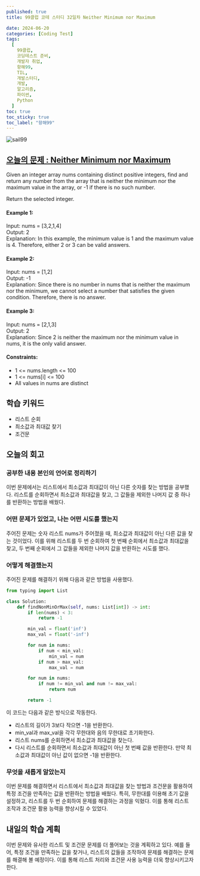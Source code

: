 ```yaml
---
published: true
title: 99클럽 코테 스터디 32일차 Neither Minimum nor Maximum

date: 2024-06-20
categories: [Coding Test]
tags:
  [
    99클럽,
    코딩테스트 준비,
    개발자 취업,
    항해99,
    TIL,
    개발스터디,
    개발,
    알고리즘,
    파이썬,
    Python
  ]
toc: true
toc_sticky: true
toc_label: "항해99"
---
```


<img alt='sail99' src="https://github.com/dev-woody/dev-woody.github.io/assets/87690037/9acd8a60-ff3e-48fb-a317-38c699c8bf0e">

## [오늘의 문제 : Neither Minimum nor Maximum](https://leetcode.com/problems/neither-minimum-nor-maximum/description/)

Given an integer array nums containing distinct positive integers, find and return any number from the array that is neither the minimum nor the maximum value in the array, or -1 if there is no such number.

Return the selected integer.

#### Example 1:

Input: nums = [3,2,1,4]<br/>
Output: 2<br/>
Explanation: In this example, the minimum value is 1 and the maximum value is 4. Therefore, either 2 or 3 can be valid answers.

#### Example 2:

Input: nums = [1,2]<br/>
Output: -1<br/>
Explanation: Since there is no number in nums that is neither the maximum nor the minimum, we cannot select a number that satisfies the given condition. Therefore, there is no answer.

#### Example 3:

Input: nums = [2,1,3]<br/>
Output: 2<br/>
Explanation: Since 2 is neither the maximum nor the minimum value in nums, it is the only valid answer.

#### Constraints:

- 1 <= nums.length <= 100
- 1 <= nums[i] <= 100
- All values in nums are distinct

## 학습 키워드

- 리스트 순회
- 최소값과 최대값 찾기
- 조건문

## 오늘의 회고

### 공부한 내용 본인의 언어로 정리하기

이번 문제에서는 리스트에서 최소값과 최대값이 아닌 다른 숫자를 찾는 방법을 공부했다. 리스트를 순회하면서 최소값과 최대값을 찾고, 그 값들을 제외한 나머지 값 중 하나를 반환하는 방법을 배웠다.

### 어떤 문제가 있었고, 나는 어떤 시도를 했는지

주어진 문제는 숫자 리스트 nums가 주어졌을 때, 최소값과 최대값이 아닌 다른 값을 찾는 것이었다. 이를 위해 리스트를 두 번 순회하여 첫 번째 순회에서 최소값과 최대값을 찾고, 두 번째 순회에서 그 값들을 제외한 나머지 값을 반환하는 시도를 했다.

### 어떻게 해결했는지

주어진 문제를 해결하기 위해 다음과 같은 방법을 사용했다.

```python
from typing import List

class Solution:
    def findNonMinOrMax(self, nums: List[int]) -> int:
        if len(nums) < 3:
            return -1

        min_val = float('inf')
        max_val = float('-inf')

        for num in nums:
            if num < min_val:
                min_val = num
            if num > max_val:
                max_val = num

        for num in nums:
            if num != min_val and num != max_val:
                return num

        return -1
```

이 코드는 다음과 같은 방식으로 작동한다.

- 리스트의 길이가 3보다 작으면 -1을 반환한다.
- min_val과 max_val을 각각 무한대와 음의 무한대로 초기화한다.
- 리스트 nums를 순회하면서 최소값과 최대값을 찾는다.
- 다시 리스트를 순회하면서 최소값과 최대값이 아닌 첫 번째 값을 반환한다.
  만약 최소값과 최대값이 아닌 값이 없으면 -1을 반환한다.

### 무엇을 새롭게 알았는지

이번 문제를 해결하면서 리스트에서 최소값과 최대값을 찾는 방법과 조건문을 활용하여 특정 조건을 만족하는 값을 반환하는 방법을 배웠다. 특히, 무한대를 이용해 초기 값을 설정하고, 리스트를 두 번 순회하여 문제를 해결하는 과정을 익혔다. 이를 통해 리스트 조작과 조건문 활용 능력을 향상시킬 수 있었다.

## 내일의 학습 계획

이번 문제와 유사한 리스트 및 조건문 문제를 더 풀어보는 것을 계획하고 있다. 예를 들어, 특정 조건을 만족하는 값을 찾거나, 리스트의 값들을 조작하여 문제를 해결하는 문제를 해결해 볼 예정이다. 이를 통해 리스트 처리와 조건문 사용 능력을 더욱 향상시키고자 한다.
